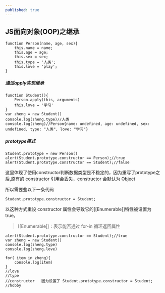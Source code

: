 ```yaml
---
published: true
---
```

## JS面向对象(OOP)之继承

```
function Person(name, age, sex){
	this.name = name;
	this.age = age;
	this.sex = sex;
	this.type = '人类';
	this.love = 'play';
}
```

##### 通过apply实现继承

```
function Student(){
	Person.apply(this, arguments)
	this.love = '学习'
}
var zheng = new Student()
console.log(zheng.type)//人类
console.log(zheng)//Person{name: undefined, age: undefined, sex: undefined, type: "人类", love: "学习"}

```

##### prototype模式

```
Student.prototype = new Person()
alert(Student.prototype.constructor == Person);//true
alert(Student.prototype.constructor == Student);//false
```
这里体现了使用constructor判断数据类型是不稳定的，因为重写了prototype之后,原有的 constructor 引用会丢失，constructor 会默认为 Object

所以需要些以下一条代码
```
Student.prototype.constructor = Student;
```
以这种方式重设 constructor 属性会导致它的[[Enumerable]]特性被设置为 true。

>[[Enumerable]]：表示能否通过 for-in 循环返回属性

```
alert(Student.prototype.constructor == Student);//true
var zheng = new Student()
console.log(zheng.type)
console.log(zheng.love)
```

```
for( item in zheng){
	console.log(item)
}
//love
//type
//constructor   因为设置了 Student.prototype.constructor = Student;
//hobby
```